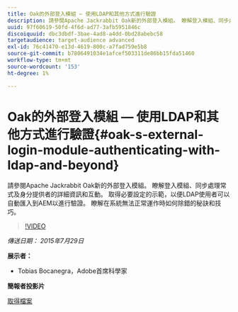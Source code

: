 ```yaml
---
title: Oak的外部登入模組 — 使用LDAP和其他方式進行驗證
description: 請參閱Apache Jackrabbit Oak新的外部登入模組。 瞭解登入模組、同步處理常式及身分提供者的詳細資訊和互動。 取得必要設定的示範，以便LDAP使用者可以自動匯入到AEM以進行驗證。 瞭解在系統無法正常運作時如何除錯的秘訣和技巧。
uuid: 97f60619-50fd-4f6d-ad77-3afb5951846c
discoiquuid: dbc3dbdf-3bae-4ad8-a4dd-0bd28abebc58
targetaudience: target-audience advanced
exl-id: 76c41470-e13d-4619-800c-a7fad759e5b8
source-git-commit: b7806491034e1afcef503311de86bb15fda51460
workflow-type: tm+mt
source-wordcount: '153'
ht-degree: 1%

---
```


# Oak的外部登入模組 — 使用LDAP和其他方式進行驗證{#oak-s-external-login-module-authenticating-with-ldap-and-beyond}

請參閱Apache Jackrabbit Oak新的外部登入模組。 瞭解登入模組、同步處理常式及身分提供者的詳細資訊和互動。 取得必要設定的示範，以便LDAP使用者可以自動匯入到AEM以進行驗證。 瞭解在系統無法正常運作時如何除錯的秘訣和技巧。

>[!VIDEO](https://video.tv.adobe.com/v/19382/?quality=9)

*傳送日期： 2015年7月29日*

**展示者：**

* Tobias Bocanegra，Adobe首席科學家

**簡報者投影片**

[取得檔案](assets/oak-ldap-cqgems.pdf)
<!--
[Get back to the Overview](https://helpx.adobe.com/experience-manager/kt/eseminars/gems/aem-index.html)
-->
